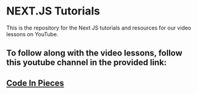 # NEXT.JS Tutorials
This is the repository for the Next JS tutorials and resources for our video lessons on YouTube.



## To follow along with the video lessons, follow this youtube channel in the provided link:
## [Code In Pieces](https://www.youtube.com/@codeinpieces)
